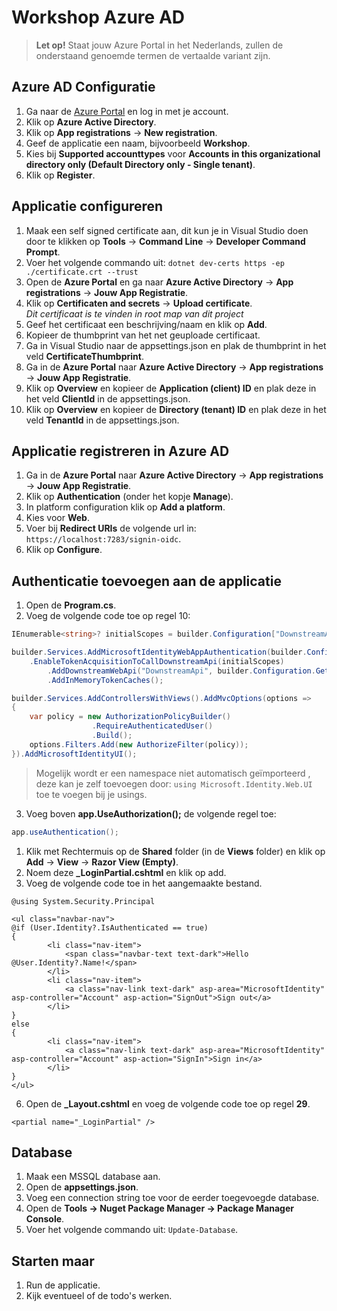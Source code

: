 # Workshop Azure AD

> **Let op!** Staat jouw Azure Portal in het Nederlands, zullen de onderstaand genoemde termen de vertaalde variant zijn.

## Azure AD Configuratie

1. Ga naar de [Azure Portal](https://portal.azure.com) en log in met je account.
2. Klik op **Azure Active Directory**.
3. Klik op **App registrations** -> **New registration**.
5. Geef de applicatie een naam, bijvoorbeeld **Workshop**.
6. Kies bij **Supported accounttypes** voor **Accounts in this organizational directory only (Default Directory only - Single tenant)**.
7. Klik op **Register**.

## Applicatie configureren

1. Maak een self signed certificate aan, dit kun je in Visual Studio doen door te klikken op **Tools** -> **Command Line** -> **Developer Command Prompt**.
2. Voer het volgende commando uit: ``` dotnet dev-certs https -ep ./certificate.crt --trust ```
3. Open de **Azure Portal** en ga naar **Azure Active Directory** -> **App registrations** -> **Jouw App Registratie**.
4. Klik op **Certificaten and secrets** -> **Upload certificate**. <br>*Dit certificaat is te vinden in root map van dit project*
5. Geef het certificaat een beschrijving/naam en klik op **Add**.
6. Kopieer de thumbprint van het net geuploade certificaat.
7. Ga in Visual Studio naar de appsettings.json en plak de thumbprint in het veld **CertificateThumbprint**.
8. Ga in de **Azure Portal** naar **Azure Active Directory** -> **App registrations** -> **Jouw App Registratie**.
9. Klik op **Overview** en kopieer de **Application (client) ID** en plak deze in het veld **ClientId** in de appsettings.json.
10. Klik op **Overview** en kopieer de **Directory (tenant) ID** en plak deze in het veld **TenantId** in de appsettings.json.

## Applicatie registreren in Azure AD
1. Ga in de **Azure Portal** naar **Azure Active Directory** -> **App registrations** -> **Jouw App Registratie**.
2. Klik op **Authentication** (onder het kopje **Manage**).
3. In platform configuration klik op **Add a platform**.
4. Kies voor **Web**.
5. Voer bij **Redirect URIs** de volgende url in: ```https://localhost:7283/signin-oidc```.
6. Klik op **Configure**.

## Authenticatie toevoegen aan de applicatie
1. Open de **Program.cs**.
2. Voeg de volgende code toe op regel 10:
```csharp
IEnumerable<string>? initialScopes = builder.Configuration["DownstreamApi:Scopes"]?.Split(' ');

builder.Services.AddMicrosoftIdentityWebAppAuthentication(builder.Configuration, "AzureAd")
    .EnableTokenAcquisitionToCallDownstreamApi(initialScopes)
        .AddDownstreamWebApi("DownstreamApi", builder.Configuration.GetSection("DownstreamApi"))
        .AddInMemoryTokenCaches();

builder.Services.AddControllersWithViews().AddMvcOptions(options =>
{
    var policy = new AuthorizationPolicyBuilder()
                  .RequireAuthenticatedUser()
                  .Build();
    options.Filters.Add(new AuthorizeFilter(policy));
}).AddMicrosoftIdentityUI();
```
> Mogelijk wordt er een namespace niet automatisch geïmporteerd , deze kan je zelf toevoegen door: `using Microsoft.Identity.Web.UI` toe te voegen bij je usings.

3. Voeg boven **app.UseAuthorization();** de volgende regel toe:
```csharp
app.useAuthentication();
```

1. Klik met Rechtermuis op de **Shared** folder (in de **Views** folder) en klik op **Add** -> **View** -> **Razor View (Empty)**.
2. Noem deze **_LoginPartial.cshtml** en klik op add.
3. Voeg de volgende code toe in het aangemaakte bestand.
```cshtml
@using System.Security.Principal

<ul class="navbar-nav">
@if (User.Identity?.IsAuthenticated == true)
{
        <li class="nav-item">
            <span class="navbar-text text-dark">Hello @User.Identity?.Name!</span>
        </li>
        <li class="nav-item">
            <a class="nav-link text-dark" asp-area="MicrosoftIdentity" asp-controller="Account" asp-action="SignOut">Sign out</a>
        </li>
}
else
{
        <li class="nav-item">
            <a class="nav-link text-dark" asp-area="MicrosoftIdentity" asp-controller="Account" asp-action="SignIn">Sign in</a>
        </li>
}
</ul>
```
6. Open de **_Layout.cshtml** en voeg de volgende code toe op regel **29**.
```cshtml
<partial name="_LoginPartial" />
```

## Database

1. Maak een MSSQL database aan.
2. Open de **appsettings.json**.
3. Voeg een connection string toe voor de eerder toegevoegde database.
4. Open de **Tools -> Nuget Package Manager -> Package Manager Console**.
5. Voer het volgende commando uit: ```Update-Database```.

## Starten maar

1. Run de applicatie.
2. Kijk eventueel of de todo's werken.